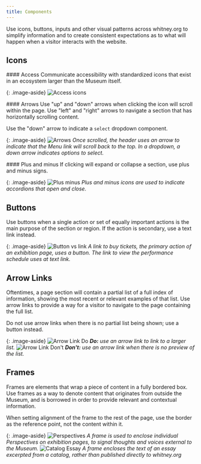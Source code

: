 ```yaml
---
title: Components
---
```


Use icons, buttons, inputs and other visual patterns across whitney.org to simplify information and to create consistent expectations as to what will happen when a visitor interacts with the website.

## Icons

<div markdown="1">
#### Access
Communicate accessibility with standardized icons that exist in an ecosystem larger than the Museum itself.
</div>

{: .image-aside}
![Access icons](/whitney-style/assets/images/access-icons.png)

<div markdown="1">
#### Arrows
Use "up" and "down" arrows when clicking the icon will scroll within the page. Use "left" and "right" arrows to navigate a section that has horizontally scrolling content.

Use the "down" arrow to indicate a `select` dropdown component.
</div>

{: .image-aside}
![Arrows](/whitney-style/assets/images/arrows.png)
*Once scrolled, the header uses an arrow to indicate that the Menu link will scroll back to the top. In a dropdown, a down arrow indicates options to select.*


<div markdown="1">
#### Plus and minus
If clicking will expand or collapse a section, use plus and minus signs.
</div>

{: .image-aside}
![Plus minus](/whitney-style/assets/images/plus-minus.png)
*Plus and minus icons are used to indicate accordions that open and close.*

## Buttons

Use buttons when a single action or set of equally important actions is the main purpose of the section or region. If the action is secondary, use a text link instead.

{: .image-aside}
![Button vs link](/whitney-style/assets/images/button-vs-link.png)
*A link to buy tickets, the primary action of an exhibition page, uses a button. The link to view the performance schedule uses at text link.*

## Arrow Links
<div markdown="1">
Oftentimes, a page section will contain a partial list of a full index of information, showing the most recent or relevant examples of that list. Use arrow links to provide a way for a visitor to navigate to the page containing the full list.

Do not use arrow links when there is no partial list being shown; use a button instead.
</div>

{: .image-aside}
![Arrow Link Do](/whitney-style/assets/images/separate-display-type.png)
*__Do:__ use an arrow link to link to a larger list.*
![Arrow Link Don't](/whitney-style/assets/images/arrow-link-dont.png)
*__Don't:__ use an arrow link when there is no preview of the list.*
## Frames
<div markdown="1">
Frames are elements that wrap a piece of content in a fully bordered box. Use frames as a way to denote content that originates from outside the Museum, and is borrowed in order to provide relevant and contextual information.

When setting alignment of the frame to the rest of the page, use the border as the reference point, not the content within it.
</div>

{: .image-aside}
![Perspectives](/whitney-style/assets/images/perspectives.png)
*A frame is used to enclose individual Perspectives on exhibition pages, to signal thoughts and voices external to the Museum.*
![Catalog Essay](/whitney-style/assets/images/catalog-essay.png)
*A frame encloses the text of an essay excerpted from a catalog, rather than published directly to whitney.org*
